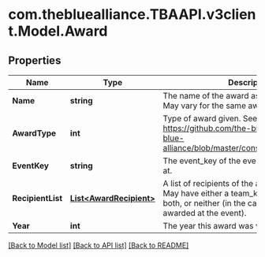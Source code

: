 
# com.thebluealliance.TBAAPI.v3client.Model.Award

## Properties

Name | Type | Description | Notes
------------ | ------------- | ------------- | -------------
**Name** | **string** | The name of the award as provided by FIRST. May vary for the same award type. | 
**AwardType** | **int** | Type of award given. See https://github.com/the-blue-alliance/the-blue-alliance/blob/master/consts/award_type.py#L6 | 
**EventKey** | **string** | The event_key of the event the award was won at. | 
**RecipientList** | [**List&lt;AwardRecipient&gt;**](AwardRecipient.md) | A list of recipients of the award at the event. May have either a team_key or an awardee, both, or neither (in the case the award wasn&#39;t awarded at the event). | 
**Year** | **int** | The year this award was won. | 

[[Back to Model list]](../README.md#documentation-for-models)
[[Back to API list]](../README.md#documentation-for-api-endpoints)
[[Back to README]](../README.md)


